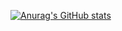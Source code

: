 [![Anurag's GitHub stats](https://github-readme-stats.vercel.app/api?username=reda-alaoui)](https://github.com/anuraghazra/github-readme-stats)
